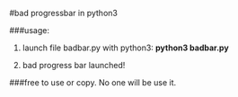 #bad progressbar in python3

###usage:
1. launch file badbar.py with python3: 
**python3 badbar.py**

2. bad progress bar launched!

###free to use or copy. No one will be use it.

